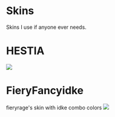 # Skins
Skins I use if anyone ever needs.
# HESTIA
![](https://i.imgur.com/M5KkBgU.png)
<br>
# FieryFancyidke
fieryrage's skin with idke combo colors
![](https://i.imgur.com/7sWR0MF.png)
